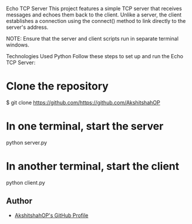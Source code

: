 Echo TCP Server
This project features a simple TCP server that receives messages and echoes them back to the client. Unlike a server, the client establishes a connection using the connect() method to link directly to the server's address.

NOTE: Ensure that the server and client scripts run in separate terminal windows.

Technologies Used
Python
Follow these steps to set up and run the Echo TCP Server:

# Clone the repository
$ git clone https://github.com/<https://github.com/AkshitshahOP>

# In one terminal, start the server
python server.py

# In another terminal, start the client
python client.py

## Author
- [AkshitshahOP's GitHub Profile](https://github.com/AkshitshahOP)


